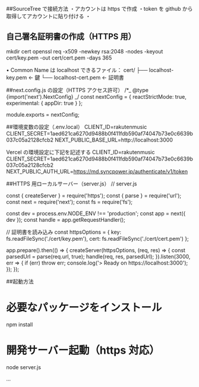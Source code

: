 ##SourceTree で接続方法
・アカウントは https で作成
・token を github から取得してアカウントに貼り付ける
・

## 自己署名証明書の作成（HTTPS 用）

mkdir cert
openssl req -x509 -newkey rsa:2048 -nodes -keyout cert/key.pem -out cert/cert.pem -days 365

• Common Name は localhost
できるファイル：
cert/
├── localhost-key.pem ← 鍵
└── localhost-cert.pem ← 証明書

##next.config.js の設定（HTTPS アクセス許可）
/\*_ @type {import('next').NextConfig} _/
const nextConfig = {
reactStrictMode: true,
experimental: {
appDir: true
}
};

module.exports = nextConfig;

##環境変数の設定（.env.local）
CLIENT_ID=rakutenmusic
CLIENT_SECRET=1aed621ca6270d9488b0f411fdb590af74047b73e0c6639b037c05a2128cfcb2
NEXT_PUBLIC_BASE_URL=http://localhost:3000

Vercel の環境設定に下記を記述する
CLIENT_ID=rakutenmusic
CLIENT_SECRET=1aed621ca6270d9488b0f411fdb590af74047b73e0c6639b037c05a2128cfcb2
NEXT_PUBLIC_AUTH_URL=https://md.syncpower.jp/authenticate/v1/token

##HTTPS 用ローカルサーバー（server.js）
// server.js

const { createServer } = require('https');
const { parse } = require('url');
const next = require('next');
const fs = require('fs');

const dev = process.env.NODE_ENV !== 'production';
const app = next({ dev });
const handle = app.getRequestHandler();

// 証明書を読み込み
const httpsOptions = {
key: fs.readFileSync('./cert/key.pem'),
cert: fs.readFileSync('./cert/cert.pem')
};

app.prepare().then(() => {
createServer(httpsOptions, (req, res) => {
const parsedUrl = parse(req.url, true);
handle(req, res, parsedUrl);
}).listen(3000, err => {
if (err) throw err;
console.log('> Ready on https://localhost:3000');
});
});

##起動方法

# 必要なパッケージをインストール

npm install

# 開発サーバー起動（https 対応）

node server.js

...
